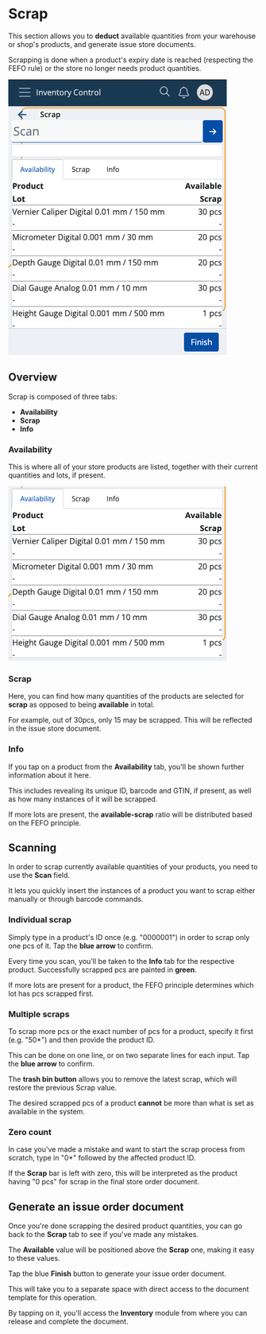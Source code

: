 # Scrap

This section allows you to **deduct** available quantities from your warehouse or shop's products, and generate issue store documents.

Scrapping is done when a product's expiry date is reached (respecting the FEFO rule) or the store no longer needs product quantities.

![Scrap](pictures/inv_con_scrap.png)

## Overview

Scrap is composed of three tabs:

* **Availability**
* **Scrap**
* **Info**

### Availability

This is where all of your store products are listed, together with their current quantities and lots, if present.

![Scrap](pictures/inv_con_scrap_availability.png)

### Scrap

Here, you can find how many quantities of the products are selected for **scrap** as opposed to being **available** in total.

For example, out of 30pcs, only 15 may be scrapped. This will be reflected in the issue store document.

### Info

If you tap on a product from the **Availability** tab, you'll be shown further information about it here.

This includes revealing its unique ID, barcode and GTIN, if present, as well as how many instances of it will be scrapped.

If more lots are present, the **available-scrap** ratio will be distributed based on the FEFO principle.

## Scanning

In order to scrap currently available quantities of your products, you need to use the **Scan** field.

It lets you quickly insert the instances of a product you want to scrap either manually or through barcode commands.

### Individual scrap

Simply type in a product's ID once (e.g. "0000001") in order to scrap only one pcs of it. Tap the **blue arrow** to confirm.

Every time you scan, you'll be taken to the **Info** tab for the respective product. Successfully scrapped pcs are painted in **green**.

If more lots are present for a product, the FEFO principle determines which lot has pcs scrapped first.

### Multiple scraps

To scrap more pcs or the exact number of pcs for a product, specify it first (e.g. "50*") and then provide the product ID.

This can be done on one line, or on two separate lines for each input. Tap the **blue arrow** to confirm.

The **trash bin button** allows you to remove the latest scrap, which will restore the previous Scrap value.

The desired scrapped pcs of a product **cannot** be more than what is set as available in the system.

### Zero count

In case you've made a mistake and want to start the scrap process from scratch, type in "0*" followed by the affected product ID.

If the **Scrap** bar is left with zero, this will be interpreted as the product having "0 pcs" for scrap in the final store order document.

## Generate an issue order document

Once you're done scrapping the desired product quantities, you can go back to the **Scrap** tab to see if you've made any mistakes.

The **Available** value will be positioned above the **Scrap** one, making it easy to these values.

Tap the blue **Finish** button to generate your issue order document.

This will take you to a separate space with direct access to the document template for this operation.

By tapping on it, you'll access the **Inventory** module from where you can release and complete the document.

